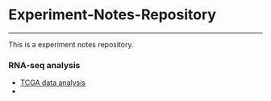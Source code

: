 # Experiment-Notes-Repository
---
This is a experiment notes repository.

### RNA-seq analysis
- [TCGA data analysis](/RNA-seq%20analysis/TCGA%20data%20analysis.md)
- 